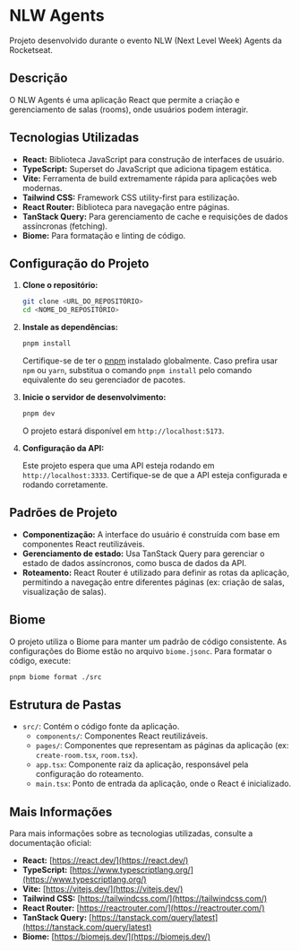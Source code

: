 # NLW Agents

Projeto desenvolvido durante o evento NLW (Next Level Week) Agents da Rocketseat.

## Descrição

O NLW Agents é uma aplicação React que permite a criação e gerenciamento de salas (rooms), onde usuários podem interagir.

## Tecnologias Utilizadas

*   **React:** Biblioteca JavaScript para construção de interfaces de usuário.
*   **TypeScript:** Superset do JavaScript que adiciona tipagem estática.
*   **Vite:** Ferramenta de build extremamente rápida para aplicações web modernas.
*   **Tailwind CSS:** Framework CSS utility-first para estilização.
*   **React Router:** Biblioteca para navegação entre páginas.
*   **TanStack Query:** Para gerenciamento de cache e requisições de dados assíncronas (fetching).
*   **Biome:** Para formatação e linting de código.

## Configuração do Projeto

1.  **Clone o repositório:**

    ```bash
    git clone <URL_DO_REPOSITÓRIO>
    cd <NOME_DO_REPOSITÓRIO>
    ```
2.  **Instale as dependências:**

    ```bash
    pnpm install
    ```

    Certifique-se de ter o [pnpm](https://pnpm.io/) instalado globalmente. Caso prefira usar `npm` ou `yarn`, substitua o comando `pnpm install` pelo comando equivalente do seu gerenciador de pacotes.
3.  **Inicie o servidor de desenvolvimento:**

    ```bash
    pnpm dev
    ```

    O projeto estará disponível em `http://localhost:5173`.
4.  **Configuração da API:**

    Este projeto espera que uma API esteja rodando em `http://localhost:3333`. Certifique-se de que a API esteja configurada e rodando corretamente.

## Padrões de Projeto

*   **Componentização:** A interface do usuário é construída com base em componentes React reutilizáveis.
*   **Gerenciamento de estado:** Usa TanStack Query para gerenciar o estado de dados assíncronos, como busca de dados da API.
*   **Roteamento:** React Router é utilizado para definir as rotas da aplicação, permitindo a navegação entre diferentes páginas (ex: criação de salas, visualização de salas).

## Biome

O projeto utiliza o Biome para manter um padrão de código consistente. As configurações do Biome estão no arquivo `biome.jsonc`. Para formatar o código, execute:

```bash
pnpm biome format ./src
```

## Estrutura de Pastas

*   `src/`: Contém o código fonte da aplicação.
    *   `components/`: Componentes React reutilizáveis.
    *   `pages/`: Componentes que representam as páginas da aplicação (ex: `create-room.tsx`, `room.tsx`).
    *   `app.tsx`: Componente raiz da aplicação, responsável pela configuração do roteamento.
    *   `main.tsx`: Ponto de entrada da aplicação, onde o React é inicializado.

## Mais Informações

Para mais informações sobre as tecnologias utilizadas, consulte a documentação oficial:

*   **React:** [https://react.dev/](https://react.dev/)
*   **TypeScript:** [https://www.typescriptlang.org/](https://www.typescriptlang.org/)
*   **Vite:** [https://vitejs.dev/](https://vitejs.dev/)
*   **Tailwind CSS:** [https://tailwindcss.com/](https://tailwindcss.com/)
*   **React Router:** [https://reactrouter.com/](https://reactrouter.com/)
*   **TanStack Query:** [https://tanstack.com/query/latest](https://tanstack.com/query/latest)
*   **Biome:** [https://biomejs.dev/](https://biomejs.dev/)
